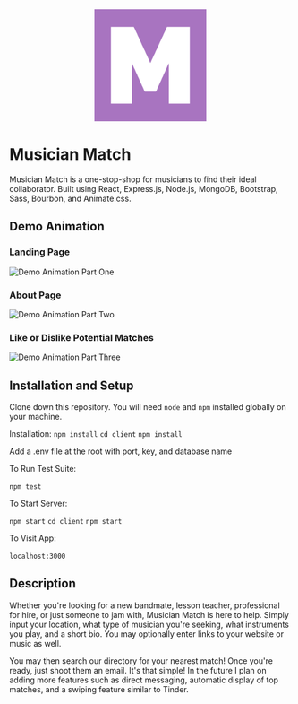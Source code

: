 <div align="center" margin-bottom="20px">
    <img src="client/src/assets/images/mm_logo.png" alt="Logo" width="200" />
</div>

# Musician Match

Musician Match is a one-stop-shop for musicians to find their ideal collaborator. Built using React, Express.js, Node.js, MongoDB, Bootstrap, Sass, Bourbon, and Animate.css.

## Demo Animation

### Landing Page

![Demo Animation Part One](../assets/gifs/mm_loginReg.gif?raw=true)

### About Page

![Demo Animation Part Two](../assets/gifs/mm_about.gif?raw=true)

### Like or Dislike Potential Matches

![Demo Animation Part Three](../assets/gifs/mm_matchCard.gif?raw=true)

## Installation and Setup

Clone down this repository. You will need `node` and `npm` installed globally on your machine.

Installation:
`npm install`
`cd client`
`npm install`

Add a .env file at the root with port, key, and database name

To Run Test Suite:

`npm test`

To Start Server:

`npm start`
`cd client`
`npm start`

To Visit App:

`localhost:3000`

## Description

Whether you're looking for a new bandmate, lesson teacher, professional for hire, or just someone to jam with, Musician Match is here to help. Simply input your location, what type of musician you're seeking, what instruments you play, and a short bio. You may optionally enter links to your website or music as well.

You may then search our directory for your nearest match! Once you're ready, just shoot them an email. It's that simple! In the future I plan on adding more features such as direct messaging, automatic display of top matches, and a swiping feature similar to Tinder.

